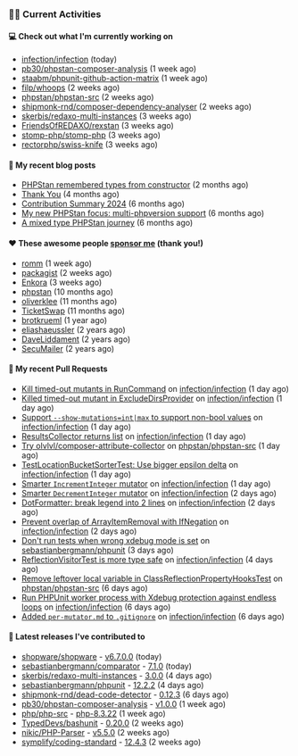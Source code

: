 ### 👨‍💻 Current Activities


#### 💻 Check out what I'm currently working on

- [infection/infection](https://github.com/infection/infection) (today)
- [pb30/phpstan-composer-analysis](https://github.com/pb30/phpstan-composer-analysis) (1 week ago)
- [staabm/phpunit-github-action-matrix](https://github.com/staabm/phpunit-github-action-matrix) (1 week ago)
- [filp/whoops](https://github.com/filp/whoops) (2 weeks ago)
- [phpstan/phpstan-src](https://github.com/phpstan/phpstan-src) (2 weeks ago)
- [shipmonk-rnd/composer-dependency-analyser](https://github.com/shipmonk-rnd/composer-dependency-analyser) (2 weeks ago)
- [skerbis/redaxo-multi-instances](https://github.com/skerbis/redaxo-multi-instances) (3 weeks ago)
- [FriendsOfREDAXO/rexstan](https://github.com/FriendsOfREDAXO/rexstan) (3 weeks ago)
- [stomp-php/stomp-php](https://github.com/stomp-php/stomp-php) (3 weeks ago)
- [rectorphp/swiss-knife](https://github.com/rectorphp/swiss-knife) (3 weeks ago)


#### 📜 My recent blog posts

- [PHPStan remembered types from constructor](https://staabm.github.io/2025/04/15/phpstan-remember-constructor-types.html) (2 months ago)
- [Thank You](https://staabm.github.io/2025/01/24/thank-you.html) (4 months ago)
- [Contribution Summary 2024](https://staabm.github.io/2024/12/11/contribution-summary-2024.html) (6 months ago)
- [My new PHPStan focus: multi-phpversion support](https://staabm.github.io/2024/11/28/phpstan-php-version-in-scope.html) (6 months ago)
- [A mixed type PHPStan journey](https://staabm.github.io/2024/11/26/phpstan-mixed-types.html) (6 months ago)


#### ❤️ These awesome people [sponsor me](https://github.com/sponsors/staabm) (thank you!)

- [romm](https://github.com/romm) (1 week ago)
- [packagist](https://github.com/packagist) (2 weeks ago)
- [Enkora](https://github.com/Enkora) (3 weeks ago)
- [phpstan](https://github.com/phpstan) (10 months ago)
- [oliverklee](https://github.com/oliverklee) (11 months ago)
- [TicketSwap](https://github.com/TicketSwap) (11 months ago)
- [brotkrueml](https://github.com/brotkrueml) (1 year ago)
- [eliashaeussler](https://github.com/eliashaeussler) (2 years ago)
- [DaveLiddament](https://github.com/DaveLiddament) (2 years ago)
- [SecuMailer](https://github.com/SecuMailer) (2 years ago)


#### 🔨 My recent Pull Requests

- [Kill timed-out mutants in RunCommand](https://github.com/infection/infection/pull/2224) on [infection/infection](https://github.com/infection/infection) (1 day ago)
- [Killed timed-out mutant in ExcludeDirsProvider](https://github.com/infection/infection/pull/2219) on [infection/infection](https://github.com/infection/infection) (1 day ago)
- [Support `--show-mutations=int|max` to support non-bool values](https://github.com/infection/infection/pull/2216) on [infection/infection](https://github.com/infection/infection) (1 day ago)
- [ResultsCollector returns list](https://github.com/infection/infection/pull/2215) on [infection/infection](https://github.com/infection/infection) (1 day ago)
- [Try olvlvl/composer-attribute-collector](https://github.com/phpstan/phpstan-src/pull/4064) on [phpstan/phpstan-src](https://github.com/phpstan/phpstan-src) (1 day ago)
- [TestLocationBucketSorterTest: Use bigger epsilon delta](https://github.com/infection/infection/pull/2214) on [infection/infection](https://github.com/infection/infection) (1 day ago)
- [Smarter `IncrementInteger` mutator](https://github.com/infection/infection/pull/2208) on [infection/infection](https://github.com/infection/infection) (1 day ago)
- [Smarter `DecrementInteger` mutator](https://github.com/infection/infection/pull/2204) on [infection/infection](https://github.com/infection/infection) (2 days ago)
- [DotFormatter: break legend into 2 lines](https://github.com/infection/infection/pull/2200) on [infection/infection](https://github.com/infection/infection) (2 days ago)
- [Prevent overlap of ArrayItemRemoval with IfNegation](https://github.com/infection/infection/pull/2199) on [infection/infection](https://github.com/infection/infection) (2 days ago)
- [Don&#39;t run tests when wrong xdebug mode is set](https://github.com/sebastianbergmann/phpunit/pull/6237) on [sebastianbergmann/phpunit](https://github.com/sebastianbergmann/phpunit) (3 days ago)
- [ReflectionVisitorTest is more type safe](https://github.com/infection/infection/pull/2190) on [infection/infection](https://github.com/infection/infection) (4 days ago)
- [Remove leftover local variable in ClassReflectionPropertyHooksTest](https://github.com/phpstan/phpstan-src/pull/4060) on [phpstan/phpstan-src](https://github.com/phpstan/phpstan-src) (6 days ago)
- [Run PHPUnit worker process with Xdebug protection against endless loops](https://github.com/infection/infection/pull/2180) on [infection/infection](https://github.com/infection/infection) (6 days ago)
- [Added `per-mutator.md` to `.gitignore`](https://github.com/infection/infection/pull/2179) on [infection/infection](https://github.com/infection/infection) (6 days ago)


#### 🔭 Latest releases I've contributed to

- [shopware/shopware](https://github.com/shopware/shopware) - [v6.7.0.0](https://github.com/shopware/shopware/releases/tag/v6.7.0.0) (today)
- [sebastianbergmann/comparator](https://github.com/sebastianbergmann/comparator) - [7.1.0](https://github.com/sebastianbergmann/comparator/releases/tag/7.1.0) (today)
- [skerbis/redaxo-multi-instances](https://github.com/skerbis/redaxo-multi-instances) - [3.0.0](https://github.com/skerbis/redaxo-multi-instances/releases/tag/3.0.0) (4 days ago)
- [sebastianbergmann/phpunit](https://github.com/sebastianbergmann/phpunit) - [12.2.2](https://github.com/sebastianbergmann/phpunit/releases/tag/12.2.2) (4 days ago)
- [shipmonk-rnd/dead-code-detector](https://github.com/shipmonk-rnd/dead-code-detector) - [0.12.3](https://github.com/shipmonk-rnd/dead-code-detector/releases/tag/0.12.3) (6 days ago)
- [pb30/phpstan-composer-analysis](https://github.com/pb30/phpstan-composer-analysis) - [v1.0.0](https://github.com/pb30/phpstan-composer-analysis/releases/tag/v1.0.0) (1 week ago)
- [php/php-src](https://github.com/php/php-src) - [php-8.3.22](https://github.com/php/php-src/releases/tag/php-8.3.22) (1 week ago)
- [TypedDevs/bashunit](https://github.com/TypedDevs/bashunit) - [0.20.0](https://github.com/TypedDevs/bashunit/releases/tag/0.20.0) (2 weeks ago)
- [nikic/PHP-Parser](https://github.com/nikic/PHP-Parser) - [v5.5.0](https://github.com/nikic/PHP-Parser/releases/tag/v5.5.0) (2 weeks ago)
- [symplify/coding-standard](https://github.com/symplify/coding-standard) - [12.4.3](https://github.com/symplify/coding-standard/releases/tag/12.4.3) (2 weeks ago)

